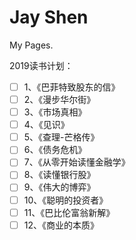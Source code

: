 # Jay Shen
My Pages.



2019读书计划：

- [ ] 1、《巴菲特致股东的信》
- [ ] 2、《漫步华尔街》
- [ ] 3、《市场真相》
- [ ] 4、《见识》
- [ ] 5、《查理-芒格传》
- [ ] 6、《债务危机》
- [ ] 7、《从零开始读懂金融学》
- [ ] 8、《读懂银行股》
- [ ] 9、《伟大的博弈》
- [ ] 10、《聪明的投资者》
- [ ] 11、《巴比伦富翁新解》
- [ ] 12、《商业的本质》